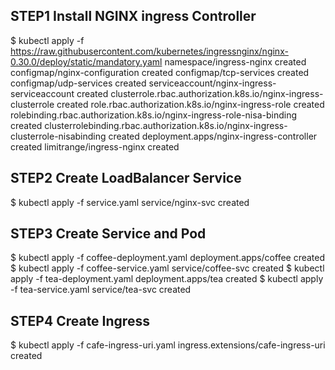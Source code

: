 ## STEP1 Install NGINX ingress Controller
 
$ kubectl apply -f https://raw.githubusercontent.com/kubernetes/ingressnginx/nginx-0.30.0/deploy/static/mandatory.yaml
namespace/ingress-nginx created
configmap/nginx-configuration created
configmap/tcp-services created
configmap/udp-services created
serviceaccount/nginx-ingress-serviceaccount created
clusterrole.rbac.authorization.k8s.io/nginx-ingress-clusterrole created
role.rbac.authorization.k8s.io/nginx-ingress-role created
rolebinding.rbac.authorization.k8s.io/nginx-ingress-role-nisa-binding created
clusterrolebinding.rbac.authorization.k8s.io/nginx-ingress-clusterrole-nisabinding created
deployment.apps/nginx-ingress-controller created
limitrange/ingress-nginx created


## STEP2 Create LoadBalancer Service 

$ kubectl apply -f service.yaml
service/nginx-svc created


## STEP3 Create Service and Pod

$ kubectl apply -f coffee-deployment.yaml
deployment.apps/coffee created
$ kubectl apply -f coffee-service.yaml
service/coffee-svc created
$ kubectl apply -f tea-deployment.yaml
deployment.apps/tea created
$ kubectl apply -f tea-service.yaml
service/tea-svc created


## STEP4 Create Ingress
$ kubectl apply -f cafe-ingress-uri.yaml
ingress.extensions/cafe-ingress-uri created

